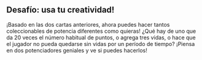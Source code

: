 ## Desafío: usa tu creatividad!

¡Basado en las dos cartas anteriores, ahora puedes hacer tantos coleccionables de potencia diferentes como quieras! ¿Qué hay de uno que da 20 veces el número habitual de puntos, o agrega tres vidas, o hace que el jugador no pueda quedarse sin vidas por un período de tiempo? ¡Piensa en dos potenciadores geniales y ve si puedes hacerlos!
